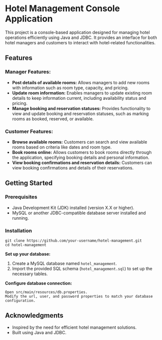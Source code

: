 <!DOCTYPE html>
<html lang="en">
<head>
    <meta charset="UTF-8">
    <meta name="viewport" content="width=device-width, initial-scale=1.0">
</head>
<body>
    <div class="container">
        <h1>Hotel Management Console Application</h1>
        <p>This project is a console-based application designed for managing hotel operations efficiently using Java and JDBC. It provides an interface for both hotel managers and customers to interact with hotel-related functionalities.</p>
        <h2>Features</h2>
        <h3>Manager Features:</h3>
        <ul>
            <li><strong>Post details of available rooms:</strong> Allows managers to add new rooms with information such as room type, capacity, and pricing.</li>
            <li><strong>Update room information:</strong> Enables managers to update existing room details to keep information current, including availability status and pricing.</li>
            <li><strong>Manage booking and reservation statuses:</strong> Provides functionality to view and update booking and reservation statuses, such as marking rooms as booked, reserved, or available.</li>
        </ul>
        <h3>Customer Features:</h3>
        <ul>
            <li><strong>Browse available rooms:</strong> Customers can search and view available rooms based on criteria like dates and room type.</li>
            <li><strong>Book rooms online:</strong> Allows customers to book rooms directly through the application, specifying booking details and personal information.</li>
            <li><strong>View booking confirmations and reservation details:</strong> Customers can view booking confirmations and details of their reservations.</li>
        </ul>
        <h2>Getting Started</h2>
        <h3>Prerequisites</h3>
        <ul>
            <li>Java Development Kit (JDK) installed (version X.X or higher).</li>
            <li>MySQL or another JDBC-compatible database server installed and running.</li>
        </ul>
        <h3>Installation</h3>
        <pre><code>git clone https://github.com/your-username/hotel-management.git
cd hotel-management</code></pre>
        <p><strong>Set up your database:</strong></p>
        <ol>
            <li>Create a MySQL database named <code>hotel_management</code>.</li>
            <li>Import the provided SQL schema (<code>hotel_management.sql</code>) to set up the necessary tables.</li>
        </ol>
        <p><strong>Configure database connection:</strong></p>
        <pre><code>Open src/main/resources/db.properties.
Modify the url, user, and password properties to match your database configuration.</code></pre>
        <h2>Acknowledgments</h2>
        <ul>
            <li>Inspired by the need for efficient hotel management solutions.</li>
            <li>Built using Java and JDBC.</li>
        </ul>
    </div>
</body>
</html>
